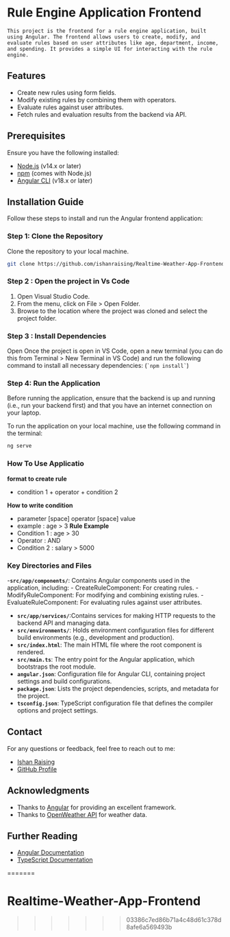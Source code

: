 
# Rule Engine Application Frontend
    
    This project is the frontend for a rule engine application, built using Angular. The frontend allows users to create, modify, and evaluate rules based on user attributes like age, department, income, and spending. It provides a simple UI for interacting with the rule engine.

## Features
- Create new rules using form fields.
- Modify existing rules by combining them with operators.
- Evaluate rules against user attributes.
- Fetch rules and evaluation results from the backend via API.

## Prerequisites

Ensure you have the following installed:

- [Node.js](https://nodejs.org/) (v14.x or later)
- [npm](https://www.npmjs.com/get-npm) (comes with Node.js)
- [Angular CLI](https://angular.io/cli) (v18.x or later)

## Installation Guide

Follow these steps to install and run the Angular frontend application:

### Step 1: Clone the Repository

Clone the repository to your local machine.

```bash
git clone https://github.com/ishanraising/Realtime-Weather-App-Frontend
```

### Step 2 : Open the project in Vs Code
1) Open Visual Studio Code.
2) From the menu, click on File > Open Folder.
3) Browse to the location where the project was cloned and select the project folder.

### Step 3 : Install Dependencies 
   Open Once the project is open in VS Code, open a new terminal (you can do this from Terminal > New Terminal in VS Code) 
   and run the following command to install all necessary dependencies:
   (`` `npm install` ``)

### Step 4: Run the Application

Before running the application, ensure that the backend is up and running (i.e., run your backend first) and that you have an internet connection on your laptop.

To run the application on your local machine, use the following command in the terminal:

```bash
ng serve
```
### How To Use Applicatio ###
 **format to create rule** 

 - condition 1 + operator + condition 2

 **How to write condition**
  - parameter [space] operator [space] value
  - example : age > 3
 **Rule Example**
  - Condition 1 : age > 30
  - Operator    : AND
  - Condition 2 : salary > 5000        

### Key Directories and Files

-**`src/app/components/`**: Contains Angular components used in the application, including:
    - CreateRuleComponent: For creating rules.
    - ModifyRuleComponent: For modifying and combining existing rules.
    - EvaluateRuleComponent: For evaluating rules against user attributes.

- **`src/app/services/`**:Contains services for making HTTP requests to the backend API and managing data.
- **`src/environments/`**: Holds environment configuration files for different build environments (e.g., development and production).
- **`src/index.html`**: The main HTML file where the root component is rendered.
- **`src/main.ts`**: The entry point for the Angular application, which bootstraps the root module.
- **`angular.json`**: Configuration file for Angular CLI, containing project settings and build configurations.
- **`package.json`**: Lists the project dependencies, scripts, and metadata for the project.
- **`tsconfig.json`**: TypeScript configuration file that defines the compiler options and project settings.

## Contact

For any questions or feedback, feel free to reach out to me:

- [Ishan Raising](ishanraising98@gmail.com)
- [GitHub Profile](https://github.com/ishanraising)

## Acknowledgments

- Thanks to [Angular](https://angular.io/) for providing an excellent framework.
- Thanks to [OpenWeather API](https://openweathermap.org/api) for weather data.

## Further Reading

- [Angular Documentation](https://angular.io/docs)
- [TypeScript Documentation](https://www.typescriptlang.org/docs/)







=======
# Realtime-Weather-App-Frontend
>>>>>>> 03386c7ed86b71a4c48d61c378d8afe6a569493b
